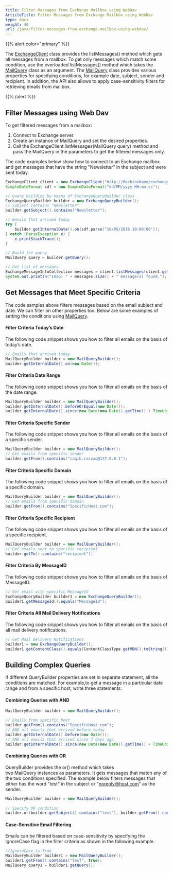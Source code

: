 ```yaml
---
title: Filter Messages from Exchange Mailbox using WebDav
ArticleTitle: Filter Messages from Exchange Mailbox using WebDav
type: docs
weight: 40
url: /java/filter-messages-from-exchange-mailbox-using-webdav/
---
```


{{% alert color="primary" %}} 

The [ExchangeClient](http://www.aspose.com/api/java/email/com.aspose.email/classes/ExchangeClient) class provides the listMessages() method which gets all messages from a mailbox. To get only messages which match some condition, use the overloaded listMessages() method which takes the [MailQuery](http://www.aspose.com/api/java/email/com.aspose.email/classes/MailQuery) class as an argument. The [MailQuery](http://www.aspose.com/api/java/email/com.aspose.email/classes/MailQuery) class provides various properties for specifying conditions, for example date, subject, sender and recipient. In addition, the API also allows to apply case-sensitivity filters for retrieving emails from mailbox.

{{% /alert %}} 
## **Filter Messages using Web Dav**
To get filtered messages from a mailbox:

1. Connect to Exchange server.
1. Create an instance of MailQuery and set the desired properties.
1. Call the ExchangeClient.listMessages(MailQuery query) method and pass the MailQuery in the parameters to get the filtered messages only.

The code examples below show how to connect to an Exchange mailbox and get messages that have the string "Newsletter" in the subject and were sent today.


~~~Java
ExchangeClient client = new ExchangeClient("http://MachineName/exchange/Username", "username", "password", "domain");
SimpleDateFormat sdf = new SimpleDateFormat("dd/MM/yyyy HH:mm:ss");

// Query building by means of ExchangeQueryBuilder class
ExchangeQueryBuilder builder = new ExchangeQueryBuilder();
// Subject contains "Newsletter"
builder.getSubject().contains("Newsletter");

// Emails that arrived today
try {
	builder.getInternalDate().on(sdf.parse("10/05/2016 10:00:00"));
} catch (ParseException e) {
	e.printStackTrace();
}

// Build the query
MailQuery query = builder.getQuery();

// Get list of messages
ExchangeMessageInfoCollection messages = client.listMessages(client.getMailboxInfo().getInboxUri(), query, false);
System.out.println("Imap: " + messages.size() + " message(s) found.");
~~~
## **Get Messages that Meet Specific Criteria**
The code samples above filters messages based on the email subject and date. We can filter on other properties too. Below are some examples of setting the conditions using [MailQuery](http://www.aspose.com/api/java/email/com.aspose.email/classes/MailQuery).
#### **Filter Criteria Today’s Date**
The following code snippet shows you how to filter all emails on the basis of today’s date.


~~~Java
// Emails that arrived today
MailQueryBuilder builder = new MailQueryBuilder();
builder.getInternalDate().on(new Date());
~~~
#### **Filter Criteria Date Range**
The following code snippet shows you how to filter all emails on the basis of the date range.


~~~Java
MailQueryBuilder builder = new MailQueryBuilder();
builder.getInternalDate().beforeOrEqual(new Date());
builder.getInternalDate().since(new Date(new Date().getTime() + TimeUnit.DAYS.toDays(1)));
~~~
#### **Filter Criteria Specific Sender**
The following code snippet shows you how to filter all emails on the basis of a specific sender.


~~~Java
MailQueryBuilder builder = new MailQueryBuilder();
// Get emails from specific sender
builder.getFrom().contains("saqib.razzaq@127.0.0.1");
~~~
#### **Filter Criteria Specific Domain**
The following code snippet shows you how to filter all emails on the basis of a specific domain.


~~~Java
MailQueryBuilder builder = new MailQueryBuilder();
// Get emails from specific domain
builder.getFrom().contains("SpecificHost.com");
~~~
#### **Filter Criteria Specific Recipient**
The following code snippet shows you how to filter all emails on the basis of a specific recipient.


~~~Java
MailQueryBuilder builder = new MailQueryBuilder();
// Get emails sent to specific recipient
builder.getTo().contains("recipient");
~~~
#### **Filter Criteria By MessageID**
The following code snippet shows you how to filter all emails on the basis of MessageID.


~~~Java
// Get email with specific MessageId
ExchangeQueryBuilder builder1 = new ExchangeQueryBuilder();
builder1.getMessageId().equals("MessageID");
~~~
#### **Filter Criteria All Mail Delivery Notifications**
The following code snippet shows you how to filter all emails on the basis of all mail delivery notifications.


~~~Java
// Get Mail Delivery Notifications
builder1 = new ExchangeQueryBuilder();
builder1.getContentClass().equals(ContentClassType.getMDN().toString());
~~~
## **Building Complex Queries**
If different QueryBuilder properties are set in separate statement, all the conditions are matched. For example,to get a message in a particular date range and from a specific host, write three statements:
#### **Combining Queries with AND**


~~~Java
MailQueryBuilder builder = new MailQueryBuilder();

// Emails from specific host
builder.getFrom().contains("SpecificHost.com");
// AND all emails that arrived before today
builder.getInternalDate().before(new Date());
// AND all emails that arrived since 7 days ago
builder.getInternalDate().since(new Date(new Date().getTime() + TimeUnit.DAYS.toDays(-7)));
~~~
#### **Combining Queries with OR**
QueryBuilder provides the or() method which takes two MailQuery instances as parameters. It gets messages that match any of the two conditions specified. The example below filters messages that either has the word "test" in the subject or "noreply@host.com" as the sender.


~~~Java
MailQueryBuilder builder = new MailQueryBuilder();
		
// Specify OR condition
builder.or(builder.getSubject().contains("test"), builder.getFrom().contains("noreply@host.com"));
~~~
#### **Case-Sensitive Email Filtering**
Emails can be filtered based on case-sensitivity by specifying the IgnoreCase flag in the filter criteria as shown in the following example.


~~~Java
//IgnoreCase is True
MailQueryBuilder builder1 = new MailQueryBuilder();
builder1.getFrom().contains("tesT", true);
MailQuery query1 = builder1.getQuery();
~~~

